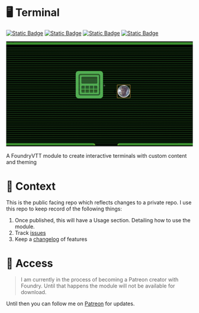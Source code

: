 # 🖥️ Terminal

[![Static Badge](https://img.shields.io/badge/Itch.io-CodaBool-red?style=flat-square&logo=itchdotio)](https://codabool.itch.io) [![Static Badge](https://img.shields.io/badge/Patreon-CodaBool-orange?style=flat-square&logo=patreon)](https://www.patreon.com/CodaBool) [![Static Badge](https://img.shields.io/badge/Discord-CodaBool-blue?style=flat-square&logo=discord)](https://discord.gg/foundryvtt) [![Static Badge](https://img.shields.io/badge/Foundry%20Verfied%20Version-11-brightgreen?style=flat-square&logo=checkmarx)](https://github.com/CodaBool/terminal/issues)




![Preview Video](https://raw.githubusercontent.com/CodaBool/terminal/main/img/preview.gif)

A FoundryVTT module to create interactive terminals with custom content and theming

# 🚩 Context
This is the public facing repo which reflects changes to a private repo. I use this repo to keep record of the following things:

1. Once published, this will have a Usage section. Detailing how to use the module.
2. Track [issues](https://github.com/CodaBool/terminal/issues)
3. Keep a [changelog](https://raw.githubusercontent.com/CodaBool/terminal/main/changelog.txt) of features

# 🔑 Access
> I am currently in the process of becoming a Patreon creator with Foundry. Until that happens the module will not be available for download.

Until then you can follow me on [Patreon](https://www.patreon.com/CodaBool) for updates.
